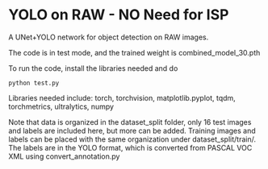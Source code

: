 # YOLO on RAW - NO Need for ISP
A UNet+YOLO network for object detection on RAW images.

The code is in test mode, and the trained weight is combined_model_30.pth

To run the code, install the libraries needed and do
```
python test.py
```
Libraries needed include:
torch, torchvision, matplotlib.pyplot, tqdm, torchmetrics, ultralytics, numpy

Note that data is organized in the dataset_split folder, only 16 test images and labels are included here, but more can be added. Training images and labels can be placed with the same organization under dataset_split/train/. The labels are in the YOLO format, which is converted from PASCAL VOC XML using convert_annotation.py
